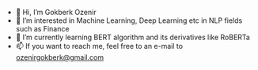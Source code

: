 - 👋 Hi, I’m Gokberk Ozenir
- 👀 I’m interested in Machine Learning, Deep Learning etc in NLP fields such as Finance
- 🌱 I’m currently learning BERT algorithm and its derivatives like RoBERTa
- 📫 If you want to reach me, feel free to an e-mail to ozenirgokberk@gmail.com
